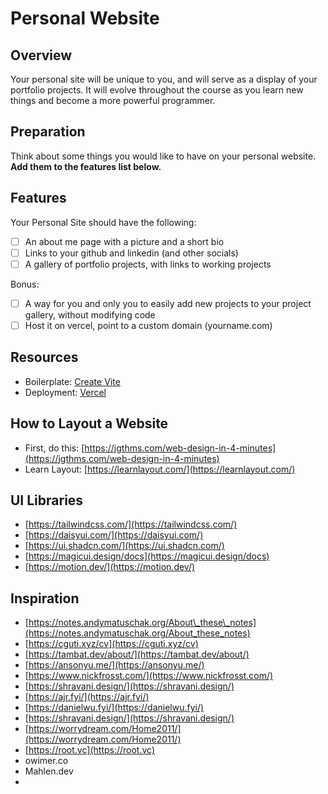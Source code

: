 # **Personal Website**

## Overview

Your personal site will be unique to you, and will serve as a display of your portfolio projects. It will evolve throughout the course as you learn new things and become a more powerful programmer.

## Preparation

Think about some things you would like to have on your personal website. **Add them to the features list below.**

## Features

Your Personal Site should have the following:

- [ ] An about me page with a picture and a short bio  
- [ ] Links to your github and linkedin (and other socials)  
- [ ] A gallery of portfolio projects, with links to working projects

Bonus:

- [ ] A way for you and only you to easily add new projects to your project gallery, without modifying code  
- [ ] Host it on vercel, point to a custom domain (yourname.com)

## Resources

- Boilerplate: [Create Vite](https://vitejs.dev/guide/)  
- Deployment: [Vercel](https://vercel.com/)

## How to Layout a Website

- First, do this: [https://jgthms.com/web-design-in-4-minutes](https://jgthms.com/web-design-in-4-minutes)  
- Learn Layout: [https://learnlayout.com/](https://learnlayout.com/)

## UI Libraries

- [https://tailwindcss.com/](https://tailwindcss.com/)  
- [https://daisyui.com/](https://daisyui.com/)  
- [https://ui.shadcn.com/](https://ui.shadcn.com/)  
- [https://magicui.design/docs](https://magicui.design/docs)  
- [https://motion.dev/](https://motion.dev/)

##

## Inspiration

- [https://notes.andymatuschak.org/About\_these\_notes](https://notes.andymatuschak.org/About_these_notes)  
- [https://cguti.xyz/cv](https://cguti.xyz/cv)  
- [https://tambat.dev/about/](https://tambat.dev/about/)  
- [https://ansonyu.me/](https://ansonyu.me/)  
- [https://www.nickfrosst.com/](https://www.nickfrosst.com/)  
- [https://shravani.design/](https://shravani.design/)  
- [https://ajr.fyi/](https://ajr.fyi/)  
- [https://danielwu.fyi/](https://danielwu.fyi/)  
- [https://shravani.design/](https://shravani.design/)  
- [https://worrydream.com/Home2011/](https://worrydream.com/Home2011/)  
- [https://root.vc](https://root.vc)  
- owimer.co  
- Mahlen.dev  
-
